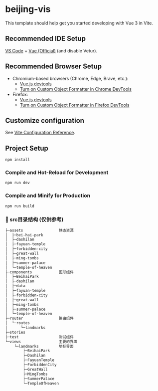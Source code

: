 # beijing-vis

This template should help get you started developing with Vue 3 in Vite.

## Recommended IDE Setup

[VS Code](https://code.visualstudio.com/) + [Vue (Official)](https://marketplace.visualstudio.com/items?itemName=Vue.volar) (and disable Vetur).

## Recommended Browser Setup

- Chromium-based browsers (Chrome, Edge, Brave, etc.):
  - [Vue.js devtools](https://chromewebstore.google.com/detail/vuejs-devtools/nhdogjmejiglipccpnnnanhbledajbpd) 
  - [Turn on Custom Object Formatter in Chrome DevTools](http://bit.ly/object-formatters)
- Firefox:
  - [Vue.js devtools](https://addons.mozilla.org/en-US/firefox/addon/vue-js-devtools/)
  - [Turn on Custom Object Formatter in Firefox DevTools](https://fxdx.dev/firefox-devtools-custom-object-formatters/)

## Customize configuration

See [Vite Configuration Reference](https://vite.dev/config/).

## Project Setup

```sh
npm install
```

### Compile and Hot-Reload for Development

```sh
npm run dev
```

### Compile and Minify for Production

```sh
npm run build
```
### 📁 src目录结构 (仅供参考)

```markdown
├─assets                静态资源
│  ├─bei-hai-park   
│  ├─dashilan
│  ├─fayuan-temple
│  ├─forbidden-city
│  ├─great-wall
│  ├─ming-tombs
│  ├─summer-palace
│  └─temple-of-heaven
├─components            图形组件
│  ├─BeihaiPark
│  ├─dashilan
│  ├─data
│  ├─fayuan-temple
│  ├─forbidden-city
│  ├─great-wall
│  ├─ming-tombs
│  ├─summer-palace
│  └─temple-of-heaven
├─router                路由组件
│  └─routes
│      └─landmarks
├─stories
├─test                  测试组件
└─views                 主要的界面
    └─landmarks         地标界面     
        ├─BeihaiPark
        ├─Dashilan
        ├─FayuanTemple
        ├─ForbiddenCity
        ├─GreatWall
        ├─MingTombs
        ├─SummerPalace
        └─TempleOfHeaven
```

